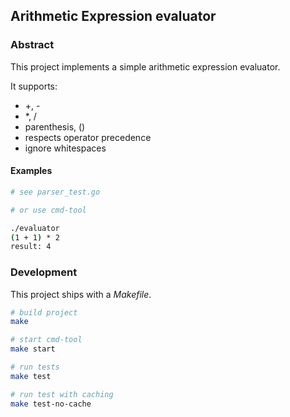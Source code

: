 ## Arithmetic Expression evaluator

### Abstract

This project implements a simple arithmetic expression evaluator.

It supports:

- +, -
- *, /
- parenthesis, ()
- respects operator precedence
- ignore whitespaces

#### Examples

```bash
# see parser_test.go

# or use cmd-tool

./evaluator
(1 + 1) * 2
result: 4
```

### Development

This project ships with a *Makefile*.

```bash
# build project
make

# start cmd-tool
make start

# run tests
make test

# run test with caching
make test-no-cache
```
